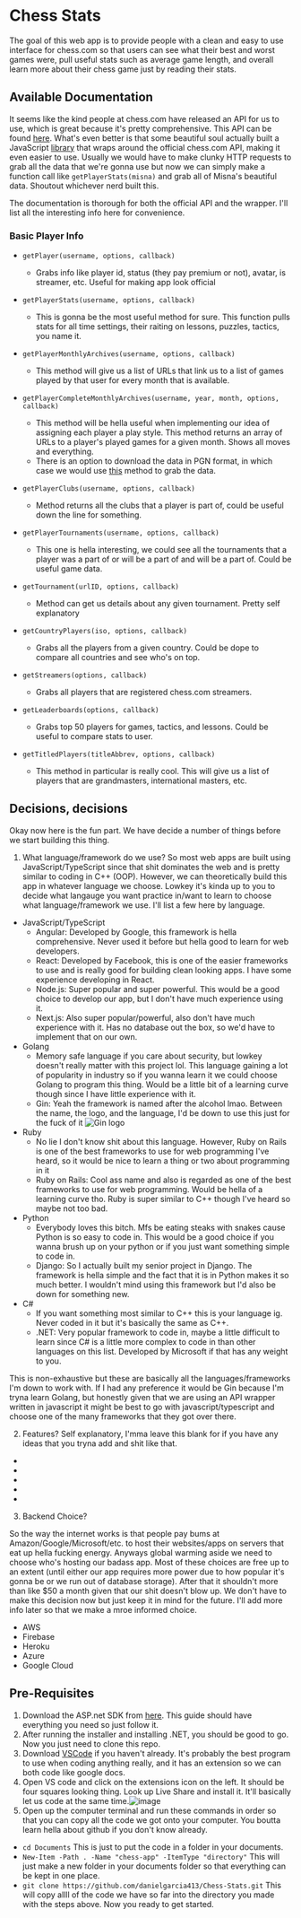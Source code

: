 # Chess Stats

The goal of this web app is to provide people with a clean and easy to use interface for chess.com so that users can 
see what their best and worst games were, pull useful stats such as average game length, and overall learn more about
their chess game just by reading their stats. 

## Available Documentation

It seems like the kind people at chess.com have released an API for us to use, which is great because it's pretty
comprehensive. This API can be found [here](https://www.chess.com/news/view/published-data-api). What's even better is that some beautiful soul actually built a JavaScript [library](https://www.npmjs.com/package/chess-web-api#installation) that wraps around the official chess.com API, making it even easier to use. Usually we would have to make clunky HTTP requests to grab all the 
data that we're gonna use but now we can simply make a function call like `getPlayerStats(misna)` and grab all of Misna's beautiful data. Shoutout whichever nerd built this. 

The documentation is thorough for both the official API and the wrapper. I'll list all the interesting info here 
for convenience. 

### Basic Player Info

- `getPlayer(username, options, callback)`
    - Grabs info like player id, status (they pay premium or not), avatar, is streamer, etc. Useful for making app look official
- `getPlayerStats(username, options, callback)`
    - This is gonna be the most useful method for sure. This function pulls stats for all time settings, their raiting on lessons, puzzles, tactics, you name it. 
- `getPlayerMonthlyArchives(username, options, callback)`
    - This method will give us a list of URLs that link us 
    to a list of games played by that user for every month that is available. 
    
- `getPlayerCompleteMonthlyArchives(username, year, month, options, callback)`
    - This method will be hella useful when implementing our idea of assigning each player a play style. This method returns an array of URLs to a player's played games for a given month. Shows all moves and everything.
    - There is an option to download the data in PGN format, in which case we would use [this](https://www.chess.com/news/view/published-data-api#pubapi-endpoint-games-pgn) method to grab the data. 
- `getPlayerClubs(username, options, callback)`
    - Method returns all the clubs that a player is part of, could be useful down the line for something. 
- `getPlayerTournaments(username, options, callback)`
    - This one is hella interesting, we could see all the tournaments that a player was a part of or will be a part of and will be a part of. Could be useful game data. 
- `getTournament(urlID, options, callback)` 
    - Method can get us details about any given tournament. Pretty self explanatory 
- `getCountryPlayers(iso, options, callback)`
    - Grabs all the players from a given country. Could be dope to compare all countries and see who's on top. 
- `getStreamers(options, callback)`
    - Grabs all players that are registered chess.com streamers. 
- `getLeaderboards(options, callback)`
    - Grabs top 50 players for games, tactics, and lessons. Could be useful to compare stats to user. 
- `getTitledPlayers(titleAbbrev, options, callback)`
    - This method in particular is really cool. This will give us a list of players that are grandmasters, international masters, etc. 

## Decisions, decisions
Okay now here is the fun part. We have decide a number of things before we start building this thing. 
1. What language/framework do we use?
So most web apps are built using JavaScript/TypeScript since that shit dominates the web and is pretty similar to coding in C++ (OOP). 
However, we can theoretically build this app in whatever language we choose. Lowkey it's kinda up to you to decide what langauge you
want practice in/want to learn to choose what language/framework we use. I'll list a few here by language.

- JavaScript/TypeScript
    - Angular: Developed by Google, this framework is hella comprehensive. Never used it before but hella good to learn for web developers.
    - React: Developed by Facebook, this is one of the easier frameworks to use and is really good for building clean looking apps. I have
    some experience developing in React. 
    - Node.js: Super popular and super powerful. This would be a good choice to develop our app, but I don't have much experience using it. 
    - Next.js: Also super popular/powerful, also don't have much experience with it. Has no database out the box, so we'd have to implement that on our own. 
- Golang
    - Memory safe language if you care about security, but lowkey doesn't really matter with this project lol. This language gaining
    a lot of popularity in industry so if you wanna learn it we could choose Golang to program this thing. Would be a little bit of
    a learning curve though since I have little experience with it. 
    - Gin: Yeah the framework is named after the alcohol lmao. Between the name, the logo, and the language, I'd be down to use this
    just for the fuck of it ![Gin logo](https://raw.githubusercontent.com/gin-gonic/logo/master/color.png) 
- Ruby
    - No lie I don't know shit about this language. However, Ruby on Rails is one of the best frameworks to use for web programming I've
    heard, so it would be nice to learn a thing or two about programming in it
    - Ruby on Rails: Cool ass name and also is regarded as one of the best frameworks to use for web programming. Would be hella of a learning curve tho. Ruby is super similar to C++ though I've heard so maybe not too bad. 
- Python
    - Everybody loves this bitch. Mfs be eating steaks with snakes cause Python is so easy to code in. This would be a good choice if you
    wanna brush up on your python or if you just want something simple to code in. 
    - Django: So I actually built my senior project in Django. The framework is hella simple and the fact that it is in Python makes it 
    so much better. I wouldn't mind using this framework but I'd also be down for something new. 
- C#
    - If you want something most similar to C++ this is your language ig. Never coded in it but it's basically the same as C++. 
    - .NET: Very popular framework to code in, maybe a little difficult to learn since C# is a little more complex to code in than other
    languages on this list. Developed by Microsoft if that has any weight to you. 


This is non-exhaustive but these are basically all the languages/frameworks I'm down to work with. If I had any preference it would be Gin
because I'm tryna learn Golang, but honestly given that we are using an API wrapper written in javascript it might be best to go with
javascript/typescript and choose one of the many frameworks that they got over there.

2. Features?
Self explanatory, I'mma leave this blank for if you have any ideas that you tryna add and shit like that. 

-
-
-
-
-

3. Backend Choice?

So the way the internet works is that people pay bums at Amazon/Google/Microsoft/etc. to host their websites/apps on servers that eat up
hella fucking energy. Anyways global warming aside we need to choose who's hosting our badass app. Most of these choices are free up to an extent (until either our app requires more power due to how popular it's gonna be or we run out of database storage). After that it shouldn't more than like $50 a month given that our shit doesn't blow up. We don't have to make this decision now but just keep it in mind
for the future. I'll add more info later so that we make a mroe informed choice. 

- AWS
- Firebase
- Heroku
- Azure
- Google Cloud

## Pre-Requisites

1. Download the ASP.net SDK from [here](https://dotnet.microsoft.com/en-us/learn/aspnet/hello-world-tutorial/install). This guide should have everything you need so just follow it.
2. After running the installer and installing .NET, you should be good to go. Now you just need to clone this repo. 
3. Download [VSCode](https://code.visualstudio.com/download) if you haven't already. It's probably the best program to use when coding anything really, and it has an extension so we can both code like google docs. 
4. Open VS code and click on the extensions icon on the left. It should be four squares looking thing. Look up Live Share and install it. It'll basically let us code at the same time.![image](https://user-images.githubusercontent.com/67721635/174679757-78352721-1bf6-45b4-99a2-a84a2ede34a5.png)
5. Open up the computer terminal and run these commands in order so that you can copy all the code we got onto your computer. You boutta learn hella about github if you don't know already. 

- `cd Documents` This is just to put the code in a folder in your documents.
- `New-Item -Path . -Name "chess-app" -ItemType "directory"` This will just make a new folder in your documents folder so that everything can be kept in one place. 
- `git clone https://github.com/danielgarcia413/Chess-Stats.git` This will copy allll of the code we have so far into the directory you made with the steps above. Now you ready to get started.

